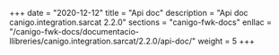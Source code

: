 +++
date        = "2020-12-12"
title       = "Api doc"
description = "Api doc canigo.integration.sarcat 2.2.0"
sections    = "canigo-fwk-docs"
enllac		= "/canigo-fwk-docs/documentacio-llibreries/canigo.integration.sarcat/2.2.0/api-doc/"
weight		= 5
+++

